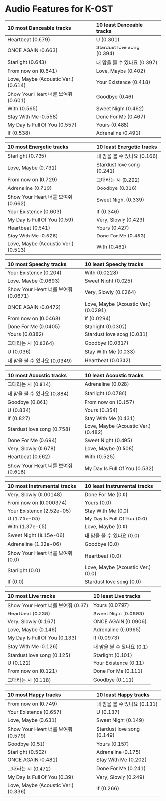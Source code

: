 # Audio Features for K-OST
| 10 most Danceable tracks | 10 least Danceable tracks |
|:---|:---|
| Heartbeat (0.679) | U (0.301) |
| ONCE AGAIN (0.663) | Stardust love song (0.394) |
| Starlight (0.643) | 내 맘을 볼 수 있나요 (0.397) |
| From now on (0.641) | Love, Maybe (0.402) |
| Love, Maybe (Acoustic Ver.) (0.614) | Your Existence (0.418) |
| Show Your Heart 너를 보여줘 (0.601) | Goodbye (0.46) |
| With (0.565) | Sweet Night (0.462) |
| Stay With Me (0.558) | Done For Me (0.467) |
| My Day Is Full Of You (0.557) | Yours (0.488) |
| If (0.538) | Adrenaline (0.491) |

| 10 most Energetic tracks | 10 least Energetic tracks |
|:---|:---|
| Starlight (0.735) | 내 맘을 볼 수 있나요 (0.166) |
| Love, Maybe (0.731) | Stardust love song (0.241) |
| From now on (0.729) | 그대라는 시 (0.292) |
| Adrenaline (0.719) | Goodbye (0.316) |
| Show Your Heart 너를 보여줘 (0.662) | Sweet Night (0.339) |
| Your Existence (0.603) | If (0.346) |
| My Day Is Full Of You (0.59) | Very, Slowly (0.423) |
| Heartbeat (0.541) | Yours (0.427) |
| Stay With Me (0.526) | Done For Me (0.453) |
| Love, Maybe (Acoustic Ver.) (0.513) | With (0.461) |

| 10 most Speechy tracks | 10 least Speechy tracks |
|:---|:---|
| Your Existence (0.204) | With (0.0228) |
| Love, Maybe (0.0693) | Sweet Night (0.025) |
| Show Your Heart 너를 보여줘 (0.0671) | Very, Slowly (0.0264) |
| ONCE AGAIN (0.0472) | Love, Maybe (Acoustic Ver.) (0.0291) |
| From now on (0.0468) | If (0.0294) |
| Done For Me (0.0405) | Starlight (0.0302) |
| Yours (0.0382) | Stardust love song (0.031) |
| 그대라는 시 (0.0364) | Goodbye (0.0317) |
| U (0.036) | Stay With Me (0.033) |
| 내 맘을 볼 수 있나요 (0.0349) | Heartbeat (0.0332) |

| 10 most Acoustic tracks | 10 least Acoustic tracks |
|:---|:---|
| 그대라는 시 (0.914) | Adrenaline (0.028) |
| 내 맘을 볼 수 있나요 (0.884) | Starlight (0.0786) |
| Goodbye (0.861) | From now on (0.157) |
| U (0.834) | Yours (0.354) |
| If (0.827) | Stay With Me (0.431) |
| Stardust love song (0.758) | Love, Maybe (Acoustic Ver.) (0.482) |
| Done For Me (0.694) | Sweet Night (0.495) |
| Very, Slowly (0.678) | Love, Maybe (0.508) |
| Heartbeat (0.662) | With (0.525) |
| Show Your Heart 너를 보여줘 (0.618) | My Day Is Full Of You (0.532) |

| 10 most Instrumental tracks | 10 least Instrumental tracks |
|:---|:---|
| Very, Slowly (0.00148) | Done For Me (0.0) |
| From now on (0.000374) | Yours (0.0) |
| Your Existence (2.52e-05) | Stay With Me (0.0) |
| U (1.75e-05) | My Day Is Full Of You (0.0) |
| With (1.37e-05) | Love, Maybe (0.0) |
| Sweet Night (8.15e-06) | 내 맘을 볼 수 있나요 (0.0) |
| Adrenaline (1.02e-06) | Goodbye (0.0) |
| Show Your Heart 너를 보여줘 (0.0) | Heartbeat (0.0) |
| Starlight (0.0) | Love, Maybe (Acoustic Ver.) (0.0) |
| If (0.0) | Stardust love song (0.0) |

| 10 most Live tracks | 10 least Live tracks |
|:---|:---|
| Show Your Heart 너를 보여줘 (0.37) | Yours (0.0797) |
| Heartbeat (0.338) | Sweet Night (0.0893) |
| Very, Slowly (0.167) | ONCE AGAIN (0.0906) |
| Love, Maybe (0.146) | Adrenaline (0.0965) |
| My Day Is Full Of You (0.133) | If (0.0973) |
| Stay With Me (0.126) | 내 맘을 볼 수 있나요 (0.1) |
| Stardust love song (0.125) | Starlight (0.101) |
| U (0.122) | Your Existence (0.11) |
| From now on (0.121) | Done For Me (0.111) |
| 그대라는 시 (0.118) | Goodbye (0.111) |

| 10 most Happy tracks | 10 least Happy tracks |
|:---|:---|
| From now on (0.749) | 내 맘을 볼 수 있나요 (0.131) |
| Your Existence (0.657) | U (0.137) |
| Love, Maybe (0.631) | Sweet Night (0.149) |
| Show Your Heart 너를 보여줘 (0.579) | Stardust love song (0.149) |
| Goodbye (0.51) | Yours (0.157) |
| Starlight (0.502) | Adrenaline (0.175) |
| ONCE AGAIN (0.481) | Stay With Me (0.202) |
| 그대라는 시 (0.472) | Done For Me (0.241) |
| My Day Is Full Of You (0.39) | Very, Slowly (0.249) |
| Love, Maybe (Acoustic Ver.) (0.336) | If (0.266) |
